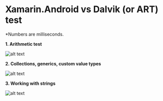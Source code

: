 Xamarin.Android vs Dalvik (or ART) test
=======================

*Numbers are milliseconds.

**1. Arithmetic test**

![alt text](http://habrastorage.org/getpro/habr/post_images/f4a/20f/cd1/f4a20fcd14bcfa9830c09de617f9b7b4.png)

**2. Collections, generics, custom value types**

![alt text](http://habrastorage.org/getpro/habr/post_images/194/453/cae/194453cae45bf06d38e38144826910c0.png)

**3. Working with strings**

![alt text](http://habrastorage.org/getpro/habr/post_images/03e/d4a/4eb/03ed4a4eb211d1969f05db45ba7b4f4d.png)

